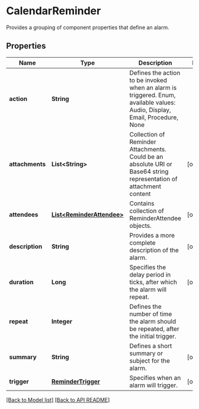 
# CalendarReminder

Provides a grouping of component properties that define an alarm.             

## Properties
Name | Type | Description | Notes
------------ | ------------- | ------------- | -------------
**action** | **String** | Defines the action to be invoked when an alarm is triggered. Enum, available values: Audio, Display, Email, Procedure, None | 
**attachments** | **List&lt;String&gt;** | Collection of Reminder Attachments. Could be an absolute URI or Base64 string representation of attachment content              |  [optional]
**attendees** | [**List&lt;ReminderAttendee&gt;**](ReminderAttendee.md) | Contains collection of ReminderAttendee objects.              |  [optional]
**description** | **String** | Provides a more complete description of the alarm. |  [optional]
**duration** | **Long** | Specifies the delay period in ticks, after which the alarm will repeat.              |  [optional]
**repeat** | **Integer** | Defines the number of time the alarm should be repeated, after the initial trigger.              | 
**summary** | **String** | Defines a short summary or subject for the alarm. |  [optional]
**trigger** | [**ReminderTrigger**](ReminderTrigger.md) | Specifies when an alarm will trigger. |  [optional]




[[Back to Model list]](Models.md) [[Back to API README]](README.md)


